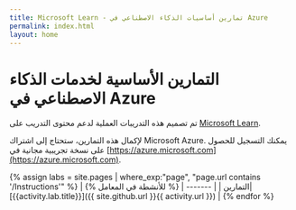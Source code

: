 ```yaml
---
title: Microsoft Learn - تمارين أساسيات الذكاء الاصطناعي في Azure
permalink: index.html
layout: home
---
```


# التمارين الأساسية لخدمات الذكاء الاصطناعي في Azure

تم تصميم هذه التدريبات العملية لدعم محتوى التدريب على [Microsoft Learn](https://docs.microsoft.com/training/).

لإكمال هذه التمارين، ستحتاج إلى اشتراك Microsoft Azure. يمكنك التسجيل للحصول على نسخة تجريبية مجانية في [https://azure.microsoft.com](https://azure.microsoft.com).

{% assign labs = site.pages | where_exp:"page", "page.url contains '/Instructions'" %}
| التمارين |
| ------- | 
{% للأنشطة في المعامل %}| [{{activity.lab.title}}]({{ site.github.url }}{{ activity.url }}) |
{% endfor %}